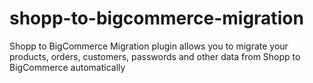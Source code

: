 # shopp-to-bigcommerce-migration
Shopp to BigCommerce Migration plugin allows you to migrate your products, orders, customers, passwords and other data from Shopp to BigCommerce automatically
